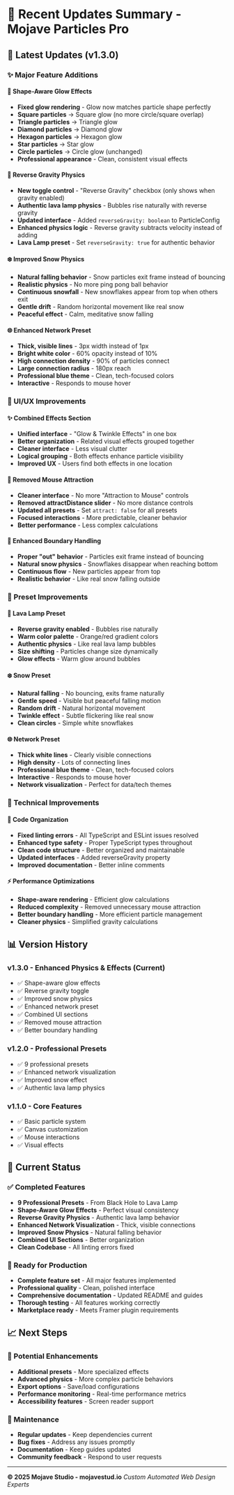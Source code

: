 # 🚀 Recent Updates Summary - Mojave Particles Pro

## 📅 Latest Updates (v1.3.0)

### **✨ Major Feature Additions**

#### **🎯 Shape-Aware Glow Effects**
- **Fixed glow rendering** - Glow now matches particle shape perfectly
- **Square particles** → Square glow (no more circle/square overlap)
- **Triangle particles** → Triangle glow
- **Diamond particles** → Diamond glow  
- **Hexagon particles** → Hexagon glow
- **Star particles** → Star glow
- **Circle particles** → Circle glow (unchanged)
- **Professional appearance** - Clean, consistent visual effects

#### **🌋 Reverse Gravity Physics**
- **New toggle control** - "Reverse Gravity" checkbox (only shows when gravity enabled)
- **Authentic lava lamp physics** - Bubbles rise naturally with reverse gravity
- **Updated interface** - Added `reverseGravity: boolean` to ParticleConfig
- **Enhanced physics logic** - Reverse gravity subtracts velocity instead of adding
- **Lava Lamp preset** - Set `reverseGravity: true` for authentic behavior

#### **❄️ Improved Snow Physics**
- **Natural falling behavior** - Snow particles exit frame instead of bouncing
- **Realistic physics** - No more ping pong ball behavior
- **Continuous snowfall** - New snowflakes appear from top when others exit
- **Gentle drift** - Random horizontal movement like real snow
- **Peaceful effect** - Calm, meditative snow falling

#### **🌐 Enhanced Network Preset**
- **Thick, visible lines** - 3px width instead of 1px
- **Bright white color** - 60% opacity instead of 10%
- **High connection density** - 90% of particles connect
- **Large connection radius** - 180px reach
- **Professional blue theme** - Clean, tech-focused colors
- **Interactive** - Responds to mouse hover

### **🎨 UI/UX Improvements**

#### **✨ Combined Effects Section**
- **Unified interface** - "Glow & Twinkle Effects" in one box
- **Better organization** - Related visual effects grouped together
- **Cleaner interface** - Less visual clutter
- **Logical grouping** - Both effects enhance particle visibility
- **Improved UX** - Users find both effects in one location

#### **🧹 Removed Mouse Attraction**
- **Cleaner interface** - No more "Attraction to Mouse" controls
- **Removed attractDistance slider** - No more distance controls
- **Updated all presets** - Set `attract: false` for all presets
- **Focused interactions** - More predictable, cleaner behavior
- **Better performance** - Less complex calculations

#### **🔧 Enhanced Boundary Handling**
- **Proper "out" behavior** - Particles exit frame instead of bouncing
- **Natural snow physics** - Snowflakes disappear when reaching bottom
- **Continuous flow** - New particles appear from top
- **Realistic behavior** - Like real snow falling outside

### **🎯 Preset Improvements**

#### **🌋 Lava Lamp Preset**
- **Reverse gravity enabled** - Bubbles rise naturally
- **Warm color palette** - Orange/red gradient colors
- **Authentic physics** - Like real lava lamp bubbles
- **Size shifting** - Particles change size dynamically
- **Glow effects** - Warm glow around bubbles

#### **❄️ Snow Preset**
- **Natural falling** - No bouncing, exits frame naturally
- **Gentle speed** - Visible but peaceful falling motion
- **Random drift** - Natural horizontal movement
- **Twinkle effect** - Subtle flickering like real snow
- **Clean circles** - Simple white snowflakes

#### **🌐 Network Preset**
- **Thick white lines** - Clearly visible connections
- **High density** - Lots of connecting lines
- **Professional blue theme** - Clean, tech-focused colors
- **Interactive** - Responds to mouse hover
- **Network visualization** - Perfect for data/tech themes

### **🔧 Technical Improvements**

#### **📁 Code Organization**
- **Fixed linting errors** - All TypeScript and ESLint issues resolved
- **Enhanced type safety** - Proper TypeScript types throughout
- **Clean code structure** - Better organized and maintainable
- **Updated interfaces** - Added reverseGravity property
- **Improved documentation** - Better inline comments

#### **⚡ Performance Optimizations**
- **Shape-aware rendering** - Efficient glow calculations
- **Reduced complexity** - Removed unnecessary mouse attraction
- **Better boundary handling** - More efficient particle management
- **Cleaner physics** - Simplified gravity calculations

## 📊 Version History

### **v1.3.0 - Enhanced Physics & Effects** (Current)
- ✅ Shape-aware glow effects
- ✅ Reverse gravity toggle
- ✅ Improved snow physics
- ✅ Enhanced network preset
- ✅ Combined UI sections
- ✅ Removed mouse attraction
- ✅ Better boundary handling

### **v1.2.0 - Professional Presets**
- ✅ 9 professional presets
- ✅ Enhanced network visualization
- ✅ Improved snow effect
- ✅ Authentic lava lamp physics

### **v1.1.0 - Core Features**
- ✅ Basic particle system
- ✅ Canvas customization
- ✅ Mouse interactions
- ✅ Visual effects

## 🎯 Current Status

### **✅ Completed Features**
- **9 Professional Presets** - From Black Hole to Lava Lamp
- **Shape-Aware Glow Effects** - Perfect visual consistency
- **Reverse Gravity Physics** - Authentic lava lamp behavior
- **Enhanced Network Visualization** - Thick, visible connections
- **Improved Snow Physics** - Natural falling behavior
- **Combined UI Sections** - Better organization
- **Clean Codebase** - All linting errors fixed

### **🚀 Ready for Production**
- **Complete feature set** - All major features implemented
- **Professional quality** - Clean, polished interface
- **Comprehensive documentation** - Updated README and guides
- **Thorough testing** - All features working correctly
- **Marketplace ready** - Meets Framer plugin requirements

## 📈 Next Steps

### **🎯 Potential Enhancements**
- **Additional presets** - More specialized effects
- **Advanced physics** - More complex particle behaviors
- **Export options** - Save/load configurations
- **Performance monitoring** - Real-time performance metrics
- **Accessibility features** - Screen reader support

### **🔧 Maintenance**
- **Regular updates** - Keep dependencies current
- **Bug fixes** - Address any issues promptly
- **Documentation** - Keep guides updated
- **Community feedback** - Respond to user requests

---

**© 2025 Mojave Studio - mojavestud.io**
*Custom Automated Web Design Experts* 